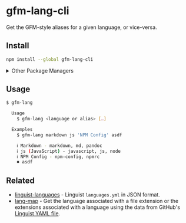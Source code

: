 # gfm-lang-cli

Get the GFM-style aliases for a given language, or vice-versa.

## Install

```sh
npm install --global gfm-lang-cli
```

<details>
<summary>Other Package Managers</summary>

```sh
yarn global add gfm-lang-cli
```
</details>

## Usage

```sh
$ gfm-lang

  Usage
    $ gfm-lang <language or alias> […]

  Examples
    $ gfm-lang markdown js 'NPM Config' asdf

    ℹ Markdown - markdown, md, pandoc
    ℹ js (JavaScript) - javascript, js, node
    ℹ NPM Config - npm-config, npmrc
    ✖ asdf
```

## Related

- [linguist-languages](https://github.com/ikatyang/linguist-languages) - Linguist `languages.yml` in JSON format.
- [lang-map](https://github.com/jonschlinkert/lang-map) - Get the language associated with a file extension or the extensions associated with a language using the data from GitHub's [Linguist YAML file](https://github.com/github/linguist/blob/master/lib/linguist/languages.yml).
